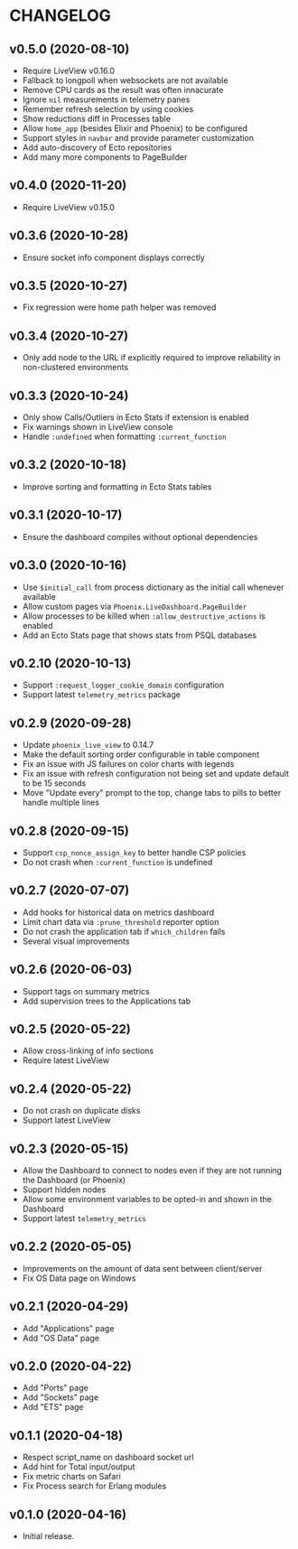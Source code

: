 # CHANGELOG

## v0.5.0 (2020-08-10)

* Require LiveView v0.16.0
* Fallback to longpoll when websockets are not available
* Remove CPU cards as the result was often innacurate
* Ignore `nil` measurements in telemetry panes
* Remember refresh selection by using cookies
* Show reductions diff in Processes table
* Allow `home_app` (besides Elixir and Phoenix) to be configured
* Support styles in `navbar` and provide parameter customization
* Add auto-discovery of Ecto repositories
* Add many more components to PageBuilder

## v0.4.0 (2020-11-20)

* Require LiveView v0.15.0

## v0.3.6 (2020-10-28)

* Ensure socket info component displays correctly

## v0.3.5 (2020-10-27)

* Fix regression were home path helper was removed

## v0.3.4 (2020-10-27)

* Only add node to the URL if explicitly required to improve reliability in non-clustered environments

## v0.3.3 (2020-10-24)

* Only show Calls/Outliers in Ecto Stats if extension is enabled
* Fix warnings shown in LiveView console
* Handle `:undefined` when formatting `:current_function`

## v0.3.2 (2020-10-18)

* Improve sorting and formatting in Ecto Stats tables

## v0.3.1 (2020-10-17)

* Ensure the dashboard compiles without optional dependencies

## v0.3.0 (2020-10-16)

* Use `$initial_call` from process dictionary as the initial call whenever available
* Allow custom pages via `Phoenix.LiveDashboard.PageBuilder`
* Allow processes to be killed when `:allow_destructive_actions` is enabled
* Add an Ecto Stats page that shows stats from PSQL databases

## v0.2.10 (2020-10-13)

* Support `:request_logger_cookie_domain` configuration
* Support latest `telemetry_metrics` package

## v0.2.9 (2020-09-28)

* Update `phoenix_live_view` to 0.14.7
* Make the default sorting order configurable in table component
* Fix an issue with JS failures on color charts with legends
* Fix an issue with refresh configuration not being set and update default to be 15 seconds
* Move "Update every" prompt to the top, change tabs to pills to better handle multiple lines

## v0.2.8 (2020-09-15)

* Support `csp_nonce_assign_key` to better handle CSP policies
* Do not crash when `:current_function` is undefined

## v0.2.7 (2020-07-07)

* Add hooks for historical data on metrics dashboard
* Limit chart data via `:prune_threshold` reporter option
* Do not crash the application tab if `which_children` fails
* Several visual improvements

## v0.2.6 (2020-06-03)

* Support tags on summary metrics
* Add supervision trees to the Applications tab

## v0.2.5 (2020-05-22)

* Allow cross-linking of info sections
* Require latest LiveView

## v0.2.4 (2020-05-22)

* Do not crash on duplicate disks
* Support latest LiveView

## v0.2.3 (2020-05-15)

* Allow the Dashboard to connect to nodes even if they are not running the Dashboard (or Phoenix)
* Support hidden nodes
* Allow some environment variables to be opted-in and shown in the Dashboard
* Support latest `telemetry_metrics`

## v0.2.2 (2020-05-05)

* Improvements on the amount of data sent between client/server
* Fix OS Data page on Windows

## v0.2.1 (2020-04-29)

* Add "Applications" page
* Add "OS Data" page

## v0.2.0 (2020-04-22)

* Add "Ports" page
* Add "Sockets" page
* Add "ETS" page

## v0.1.1 (2020-04-18)

* Respect script_name on dashboard socket url
* Add hint for Total input/output
* Fix metric charts on Safari
* Fix Process search for Erlang modules

## v0.1.0 (2020-04-16)

* Initial release.
